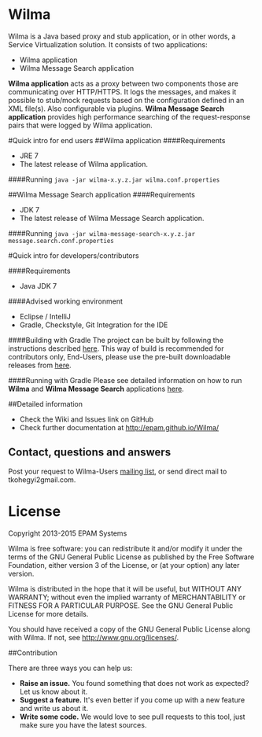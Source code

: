 Wilma
===========
Wilma is a Java based proxy and stub application, or in other words, a Service Virtualization solution. It consists of two applications:

* Wilma application
* Wilma Message Search application

**Wilma application** acts as a proxy between two components those are communicating over HTTP/HTTPS. It logs the messages, and makes it possible to stub/mock requests based on the configuration defined in an XML file(s). Also configurable via plugins.
**Wilma Message Search application** provides high performance searching of the request-response pairs that were logged by Wilma application.

#Quick intro for end users
##Wilma application
####Requirements
* JRE 7
* The latest release of Wilma application.

####Running
`java -jar wilma-x.y.z.jar wilma.conf.properties`

##Wilma Message Search application
####Requirements
* JDK 7
* The latest release of Wilma Message Search application.

####Running
`java -jar wilma-message-search-x.y.z.jar message.search.conf.properties`

#Quick intro for developers/contributors

####Requirements
* Java JDK 7

####Advised working environment
* Eclipse / IntelliJ
* Gradle, Checkstyle, Git Integration for the IDE

####Building with Gradle
The project can be built by following the instructions described [here](https://github.com/epam/Wilma/wiki/DEV,-Build-from-Scratch).
This way of build is recommended for contributors only, End-Users, please use the pre-built downloadable releases from [here](https://github.com/epam/Wilma/releases).

####Running with Gradle
Please see detailed information on how to run **Wilma** and **Wilma Message Search** applications [here](http://epam.github.io/Wilma/endusers/index.html).

##Detailed information
* Check the Wiki and Issues link on GitHub
* Check further documentation at http://epam.github.io/Wilma/

## Contact, questions and answers
Post your request to Wilma-Users [mailing list](https://groups.google.com/forum/#!forum/wilma-users), or send direct mail to tkohegyi2<at>gmail.com.

# License
Copyright 2013-2015 EPAM Systems

Wilma is free software: you can redistribute it and/or modify
it under the terms of the GNU General Public License as published by
the Free Software Foundation, either version 3 of the License, or
(at your option) any later version.

Wilma is distributed in the hope that it will be useful,
but WITHOUT ANY WARRANTY; without even the implied warranty of
MERCHANTABILITY or FITNESS FOR A PARTICULAR PURPOSE.  See the
GNU General Public License for more details.

You should have received a copy of the GNU General Public License
along with Wilma.  If not, see <http://www.gnu.org/licenses/>.

##Contribution

There are three ways you can help us:

* **Raise an issue.** You found something that does not work as expected? Let us know about it.
* **Suggest a feature.** It's even better if you come up with a new feature and write us about it.
* **Write some code.** We would love to see pull requests to this tool, just make sure you have the latest sources.